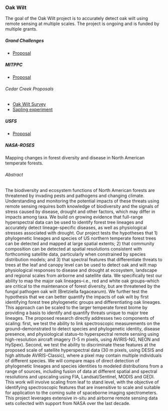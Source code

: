 ### Oak Wilt

The goal of the Oak Wilt project is to accurately detect oak wilt using
remote sensing at multiple scales. The project is ongoing and is funded
by multiple grants.

##### Grand Challenges

-   [Proposal](https://drive.google.com/file/d/1c6Nv27WIEki9eaBbhoWkZwIch5fQmCmo/view?usp=sharing)

##### MITPPC

-   [Proposal](https://drive.google.com/file/d/1ICaRB7J1mkWSLtR7Ga6hXiAlgFPiiRaa/view?usp=sharing)

###### Cedar Creek Proposals

-   [Oak Wilt
    Survey](https://drive.google.com/file/d/1CxZXH8rO_kmqmU5LR7xJyPS5xICWe60M/view?usp=sharing)  
-   [Sapling
    experiment](https://drive.google.com/file/d/1wbM3HO-71f692EcY1NuM8qAlgpC9pqFa/view?usp=sharing)

##### USFS

-   [Proposal](https://docs.google.com/document/d/16nlM2gchtRKw3NYZxfGCaE3Qizb3bs9c/edit?usp=sharing&ouid=117278050553426340443&rtpof=true&sd=true)

##### NASA-ROSES

Mapping changes in forest diversity and disease in North American
temperate forests.

###### Abstract

The biodiversity and ecosystem functions of North American forests are
threatened by invading pests and pathogens and changing climate.
Understanding and monitoring the potential impacts of these threats
using remote sensing requires both knowledge of biodiversity and the
signals of stress caused by disease, drought and other factors, which
may differ in impacts among taxa. We build on growing evidence that
full-range hyperspectral data can be used to identify forest tree
lineages and accurately detect lineage-specific diseases, as well as
physiological stresses associated with drought. Our project tests the
hypotheses that 1) phylogenetic lineages and species of US northern
temperate forest trees can be detected and mapped at large spatial
extents; 2) that community composition can be detected at spatial
resolutions consistent with forthcoming satellite data, particularly
when constrained by species distribution models; and 3) that spectral
features that differentiate threats to trees at the leaf and canopy
level can be used to detect oak and wilt map physiological responses to
disease and drought at ecosystem, landscape and regional scales from
airborne and satellite data. We specifically test our ability to map the
major oak lineages–i.e., red and white oak groups–which are critical to
the maintenance of forest diversity, but are threatened by the fungal
pathogen oak wilt (Bretziella fagacearum). We further test the
hypothesis that we can better quantify the impacts of oak wilt by first
identifying forest tree phylogenetic groups and differentiating oak
lineages. This approach can be scaled to the larger temperate forest
biome by providing a basis to identify and quantify threats unique to
major tree lineages. The proposed research directly addresses two
components of scaling: first, we test the ability to link spectroscopic
measurements on the ground–demonstrated to detect species and
phylogenetic identity, disease presence, and physiological status–to
hyperspectral remote sensing using high-resolution aircraft imagery (1-5
m pixels, using AVIRIS-NG, NEON and HySpex). Second, we test the ability
to discriminate these features at the proposed scale of satellite
hyperspectral data (30 m pixels, using DESIS and high altitude
AVIRIS-Classic), where a pixel may contain multiple individuals of
different species. We will compare maps of direct detection of
phylogenetic lineages and species identities to modeled distributions
from a range of sources, including fusion of data at different spatial
and spectral resolutions and upscaling using FIA, Landsat/Sentinel,
MODIS and GEDI. This work will involve scaling from leaf to stand level,
with the objective of identifying spectroscopic features that are
insensitive to scale and suitable for application to the coming suite of
spaceborne imaging spectrometers. This project leverages extensive
in-situ and airborne remote sensing data sets collected with support
from NASA over the last decade.
